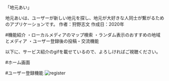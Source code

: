 「地元あい」

地元あいは、ユーザーが新しい地元を探し、地元が大好きな人同士が繋がるためのアプリケーションです。
作者：狩野志文
作成日：2020年

#機能紹介
・ローカルメディアのマップ検索
・ランダム表示のおすすめの地域とメディア
・ユーザー登録後の投稿・交流機能

以下に、サービス紹介のgifを載せているので、よろしければご視聴ください。

#ホーム画面


#ユーザー登録機能
![register](https://user-images.githubusercontent.com/71757537/103742262-e0392280-503d-11eb-96d2-d93eb28ac0d0.gif)


